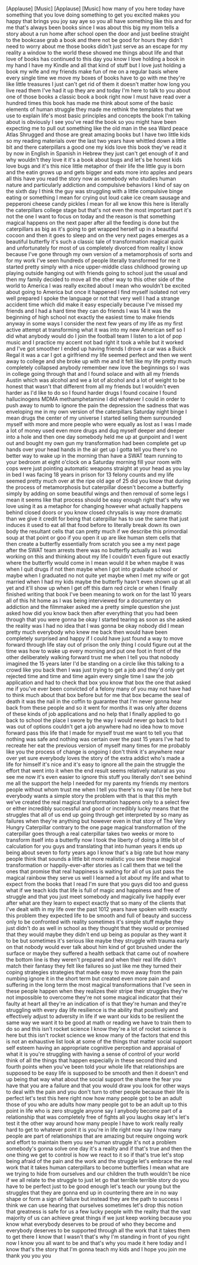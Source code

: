 
[Applause]
[Music]
[Applause]
[Music]
how many of you here today have
something that you love doing something
to get you excited makes you happy that
brings you joy say aye
so you all have something like this and
for me that&#39;s always been books since I
was about this big my mom tells a story
about a run home after school open the
door and just beeline straight to the
bookcase grab a book and there not be
good for hours they didn&#39;t need to worry
about me those books didn&#39;t just serve
as an escape for my reality a window to
the world these showed me things about
life and that love of books has
continued to this day
you know I love holding a book in my
hand I have my Kindle and all that kind
of stuff but I love just holding a book
my wife and my friends make fun of me on
a regular basis where every single time
we move my boxes of books have to go
with me
they&#39;re like little treasures I just
can&#39;t get rid of them it doesn&#39;t matter
how long you live read them I&#39;ve had it
up they are and today I&#39;m here to talk
to you about one of those books a
classic book a book right now I must
have read over a hundred times this book
has made me think about some of the
basic elements of human struggle they
made me rethink the templates that we
use to explain life&#39;s most basic
principles and concepts the book I&#39;m
talking about is obviously
I see you&#39;ve read the book so you might
have been expecting me to pull out
something like the old man in the sea
Ward peace Atlas Shrugged and those are
great amazing books but I have two
little kids so my reading materials over
the last two years have whittled down a
little bit and there
caterpillars a good one my kids love
this book they&#39;ve read it by now in
English in Spanish in Hebrew they just
can&#39;t get enough of it and why wouldn&#39;t
they love it it&#39;s a book about bugs and
let&#39;s be honest kids love bugs and it&#39;s
this nice little metaphor of their life
the little guy is born and the eatin
grows up and gets bigger and eats more
into apples and pears all this have you
read the story now as somebody who
studies human nature and particularly
addiction and compulsive behaviors I
kind of say on the sixth day I think the
guy was struggling with a little
compulsive binge eating or something I
mean for crying out loud
cake ice cream sausage and pepperoni
cheese candy pickles I mean for all we
know this here is literally the
caterpillars college stage but that&#39;s
not even the most important part it&#39;s
not the one I want to focus on today and
the reason is that something magical
happens on the next paper after all the
feeding is done but the caterpillars as
big as it&#39;s going to get wrapped herself
up in a beautiful cocoon and then it
goes to sleep and on the very next pages
emerges as a beautiful butterfly it&#39;s
such a classic tale of transformation
magical quick and unfortunately for most
of us completely divorced from reality
I know because I&#39;ve gone through my own
version of a metamorphosis of sorts and
for my work I&#39;ve seen hundreds of people
literally transformed for me it started
pretty simply with a nice upper-middle
class childhood growing up playing
outside hanging out with friends going
to school just the usual
and then my family decided to move all
the other way to this other side of the
world to America I was really excited
about I mean who wouldn&#39;t be excited
about going to America but once it
happened I find myself isolated not very
well prepared I spoke the language or
not that very well I had a strange
accident
time which did make it easy especially
because I&#39;ve missed my friends and I had
a hard time they can do friends I was 14
it was the beginning of high school not
exactly the easiest time to make friends
anyway in some ways I consider the next
few years of my life as my first active
attempt at transforming what it was into
my new American self so I did what
anybody would do I join the football
team I listen to a lot of pop music and
I practice my accent not bad right
it took a while but it worked and I&#39;ve
got smoother I ended up having friends I
drove a car was a Buick Regal it was a
car I got a girlfriend my life seemed
perfect and then we went away to college
and she broke up with me and it felt
like my life pretty much completely
collapsed
anybody remember new love the beginnings
so I was in college going through that
and I found solace and with all my
friends Austin which was alcohol and we
a lot of alcohol and a lot of weight to
be honest that wasn&#39;t that different
from all my friends but I wouldn&#39;t even
harder as I&#39;d like to do so I found
harder drugs I found cocaine I found
hallucinogens MDMA methamphetamine I did
whatever I could in order to push away
to numb to ignore the pain the
depression the sadness that was
enveloping me in my own version of the
caterpillars Saturday night binge
I mean drugs the center of my universe I
started selling them surrounded myself
with more and more people who were
equally as lost as I was I made a lot of
money used even more drugs and dug
myself deeper and deeper into a hole and
then one day somebody held me up at
gunpoint and I went out and bought my
own gun my transformation had been
complete
get up hands over your head hands in the
air get up I gotta tell you there&#39;s no
better way to wake up in the morning
than have a SWAT team running to your
bedroom at eight o&#39;clock on a Saturday
morning fill your room with cops were
just pointing automatic weapons straight
at your head as you lay in bed I was
facing 18 years in prison for 13 felony
counts and my life seemed pretty much
over at the ripe old age of 25 did you
know that during the process of
metamorphosis
but caterpillar doesn&#39;t become a
butterfly simply by adding on some
beautiful wings and then removal of some
legs I mean it seems like that process
should be easy enough right
that&#39;s why we love using it as a
metaphor for changing however what
actually happens behind closed doors or
you know closed chrysalis is way more
dramatic than we give it credit for
being that caterpillar
has to use the same that just induces it
used to eat all that food before to
literally break down its own body the
resultant cells that can pretty much if
we describe this primordial soup at that
point or goo if you open it up are like
human stem cells that then create a
butterfly essentially from scratch you
see a my next page after the SWAT team
arrests
there was no butterfly actually as I was
working on this and thinking about my
life I couldn&#39;t even figure out exactly
where the butterfly would come in I mean
would it be when maybe it was when I
quit drugs if not then maybe when I got
into graduate school or maybe when I
graduated no not quite yet
maybe when I met my wife or got married
when I had my kids maybe the butterfly
hasn&#39;t even shown up at all yet and
it&#39;ll show up when I get off this darn
red circle or when I finally finished
writing that book I&#39;ve been meaning to
work on for the last 10 years
all of this hit home as I was being
interviewed for a documentary on
addiction and the filmmaker asked me a
pretty simple question she just asked
how did you know back then after
everything that you had been through
that you were gonna be okay I started
tearing as soon as she asked the reality
was I had no idea that I was gonna be
okay
nobody did I mean pretty much everybody
who knew me back then would have been
completely surprised and happy if I
could have just found a way to move
forward through life stay out of prison
the only thing I could figure out at the
time was how to wake up every morning
and put one foot in front of the other
deliberately walking forward trust me
when I tell you that nobody imagined the
15 years later I&#39;d be standing on a
circle like this talking to a crowd like
you back then
I was just trying to get a job and
they&#39;d only get rejected time and time
and time again every single time I saw
the job application and had to check
that box you know that box the one that
asked me if you&#39;ve ever been convicted
of a felony many of you may not have had
to think much about that box before but
for me that box became the seal of death
it was the nail in the coffin to
guarantee that I&#39;m never gonna hear back
from these people and so it went for
months it was only after dozens of these
kinds of job applications and no help
that I finally applied to go back to
school the place I swore by the way I
would never go back to but I was out of
options
couldn&#39;t get a job anywhere had no idea
how to move forward pass this life that
I made for myself
trust me want to tell you that nothing
was safe and nothing was certain
over the past 15 years I&#39;ve had to
recreate her eat the previous version of
myself many times for me probably like
you the process of change is ongoing I
don&#39;t think it&#39;s anywhere near over yet
sure everybody loves the story of the
extra addict who&#39;s made a life for
himself it&#39;s nice and it&#39;s easy to
ignore all the pain the struggle the
effort that went into it when the end
result seems relatively natural as you
see me now it&#39;s even easier to ignore
this stuff you literally don&#39;t see
behind me all the support the help I
needed for my parents my friends my
mentors people without whom trust me
when I tell you there&#39;s no way I&#39;d be
here but everybody wants a simple story
the problem with that is that this myth
we&#39;ve created the real magical
transformation happens only to a select
few or either incredibly successful and
good or incredibly lucky means that the
struggles that all of us end up going
through get interpreted by so many as
failures when they&#39;re anything but
however even in that story of The Very
Hungry Caterpillar contrary to the one
page magical transformation of the
caterpillar goes through a real
caterpillar takes two weeks or more to
transform itself into a butterfly now I
took the liberty of doing a little bit
of calculation for you guys and
translating that into human years it
ends up being about seven to forty years
ago I know that&#39;s a big rate but how
many people think that sounds a little
bit more realistic
you see these magical transformation or
happily-ever-after stories as I call
them that we tell the ones that promise
that real happiness is waiting for all
of us just pass the magical rainbow they
serve us well I learned a lot about my
life and what to expect from the books
that I read I&#39;m sure that you guys did
too and guess what if we teach kids that
life is full of magic and happiness and
free of struggle and that you just meet
somebody and magically live happily ever
after what are they learn to expect
exactly that so many of the clients that
I&#39;ve dealt with in my life over the past
1012 years have spoken with exactly this
problem they expected life to be smooth
and full of beauty and success only to
be confronted with reality sometimes
it&#39;s simple stuff maybe they just didn&#39;t
do as well in school as they thought
that they would or promised that they
would maybe they didn&#39;t end up being as
popular as they want it to be but
sometimes it&#39;s serious
like maybe they struggle with trauma
early on that nobody would ever talk
about him
kind of got brushed under the surface or
maybe they suffered a health setback
that came out of nowhere the bottom line
is they weren&#39;t prepared and when their
real life didn&#39;t match their fantasy
they felt like failures so just like me
they turned their coping strategies
strategies that made easy to move away
from the pain numbing ignore it in the
short term but created even more pain
and suffering in the long term the most
magical transformations that I&#39;ve seen
in these people happen when they
realizes their stripe their struggles
they&#39;re not impossible to overcome
they&#39;re not some magical indicator that
their faulty at heart all they&#39;re an
indication of is that they&#39;re human and
they&#39;re struggling with every day life
resilience is the ability that
positively and effectively adjust to
adversity in life if we want our kids to
be resilient the same way we want it to
be good at math or reading we have to
train them to do so and this isn&#39;t
rocket science I know they&#39;re a lot of
rocket science is here but this isn&#39;t
rocket science we know many of the
factors that end
this is not an exhaustive list look at
some of the things that matter social
support self esteem having an
appropriate cognitive perception and
appraisal of what it is you&#39;re
struggling with having a sense of
control of your world think of all the
things that happen especially in these
second third and fourth points when
you&#39;ve been told your whole life that
relationships are supposed to be easy
life is supposed to be smooth and then
it doesn&#39;t end up being that way what
about the social support the shame the
fear you have that you are a failure and
that you would draw you look for other
ways to deal with the pain and you don&#39;t
turn to other people because their life
is perfect let&#39;s test this here right
now how many people got to be an adult
those of you who are adults how many
people got to be an adult up to this
point in life who is zero struggle
anyone say I anybody become part of a
relationship that was completely free of
fights all you laughs okay let&#39;s let&#39;s
test it the other way around how many
people I have to work really really hard
to get to whatever point it is you&#39;re in
life right now say I how many people are
part of relationships that are amazing
but require ongoing work and effort to
maintain them you see human struggle
it&#39;s not a problem somebody&#39;s gonna
solve one day it&#39;s a reality and if
that&#39;s true and then the one thing we
get to control is how we react to it so
if that&#39;s true let&#39;s stop being afraid
of the pain and the work and the
struggle let&#39;s embrace the real work
that it takes human caterpillars to
become butterflies I mean what are we
trying to hide from ourselves and our
children the truth
wouldn&#39;t be nice if we all relate to the
struggle to just let go that terrible
terrible story do you have to be perfect
just to be good enough let&#39;s teach our
young but the struggles that they are
gonna end up in countering there are in
no way shape or form a sign of failure
but instead they are the path to success
I think we can use hearing that
ourselves sometimes let&#39;s drop this
notion that greatness is safe for us a
few lucky people with the reality that
the vast majority of us can achieve
great things if we just keep working
because you know what everybody deserves
to be proud of who they become and
everybody deserves to be supported
through all the work that it takes them
to get there I know that I wasn&#39;t that&#39;s
why I&#39;m standing in front of you right
now I know you all want to be and that&#39;s
why you made it here today and I know
that&#39;s the story that I&#39;m gonna teach my
kids and I hope you join me thank you
you
you
